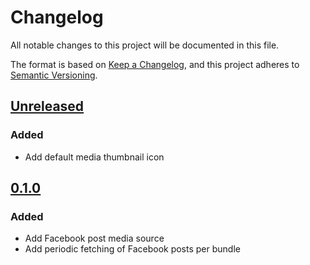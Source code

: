 # Changelog

All notable changes to this project will be documented in this file.

The format is based on [Keep a Changelog],
and this project adheres to [Semantic Versioning].

## [Unreleased]
### Added
- Add default media thumbnail icon

## [0.1.0]
### Added
- Add Facebook post media source
- Add periodic fetching of Facebook posts per bundle

[Unreleased]: https://github.com/projectcosmic/media_facebook_post/compare/v0.1.0...HEAD
[0.1.0]: https://github.com/projectcosmic/media_facebook_post/releases/tag/v0.1.0
[Keep a Changelog]: https://keepachangelog.com/en/1.0.0/
[Semantic Versioning]: https://semver.org/spec/v2.0.0.html
